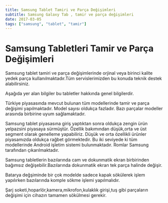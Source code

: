 ```yaml
---
title: Samsung Tablet Tamiri ve Parça Değişimleri
subtitle: Samsung Galaxy Tab , tamir ve parça değişimleri
date: 2017-03-05
tags: ["samsung", "tablet", "tamir"]
---
```


# Samsung Tabletleri Tamir ve Parça Değişimleri

Samsung tablet tamiri ve parça değişimlerinde orjinal veya birinci kalite yedek parça kullanılmaktadır.Tüm servislerimizden bu konuda teknik destek alabilirsiniz.

Aşağıda yer alan bilgiler bu tabletler hakkında genel bilgilerdir.

Türkiye piyasasında mevcut bulunan tüm modellerinde tamir ve parça değişimi yapılmaktadır.
Model sayısı oldukça fazladır. Bazı parçalar modeller arasında birbirine uyum sağlamaktadır.

Samsung tablet piyasasına giriş yaptıktan sonra oldukça zengin ürün yelpazsini piyasaya sürmüştür. Özellik bakımından düşük,orta ve üst segment olarak genelleme yapabiliriz. Düşük ve orta özellikli ürünler piyasamızda oldukça rağbet görmektedir. Bu iki seviyede ki tüm modellerinde Android işletim sistemi bulunmaktadır. Romlar Samsung tarafından çıkarılmaktadır.

Samsung tabletlerin bazılarında cam ve dokunmatik ekran birbirinden bağımsız değişebilir.Bazılarında dokunmatik ekran tek parça halinde değişir.

Batarya değşiminde bir çok modelde sadece kapak sökülerek işlem yapılırken bazılarında komple sökme işlemi yapılmalıdır.

Şarj soketi,hoparlör,kamera,mikrofon,kulaklık girişi,tuş gibi parçaların değişimi için cihazın tamamen sökülmesi gerekir.
